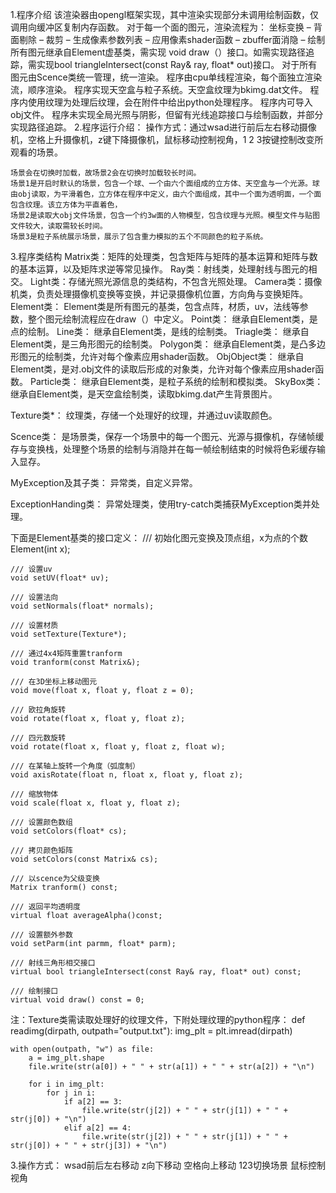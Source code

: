 1.程序介绍
该渲染器由opengl框架实现，其中渲染实现部分未调用绘制函数，仅调用向缓冲区复制内存函数。
对于每一个面的图元，渲染流程为：
坐标变换 – 背面剔除 – 裁剪 – 生成像素参数列表 – 应用像素shader函数 – zbuffer面消隐 – 绘制
所有图元继承自Element虚基类，需实现 void draw（）接口。如需实现路径追踪，需实现bool triangleIntersect(const Ray& ray, float* out)接口。
对于所有图元由Scence类统一管理，统一渲染。
程序由cpu单线程渲染，每个面独立渲染流，顺序渲染。
程序实现天空盒与粒子系统。天空盒纹理为bkimg.dat文件。
程序内使用纹理为处理后纹理，会在附件中给出python处理程序。
程序内可导入obj文件。
程序未实现全局光照与阴影，但留有光线追踪接口与绘制函数，并部分实现路径追踪。
2.程序运行介绍：
	操作方式：通过wsad进行前后左右移动摄像机，空格上升摄像机，z键下降摄像机，鼠标移动控制视角，1 2 3按键控制改变所观看的场景。
	
	场景会在切换时加载，故场景2会在切换时加载较长时间。
	场景1是开启时默认的场景，包含一个球、一个由六个面组成的立方体、天空盒与一个光源。球由obj读取，为平滑着色，立方体在程序中定义，由六个面组成，其中一个面为透明面，一个面包含纹理。该立方体为平直着色，
	场景2是读取大obj文件场景，包含一个约3w面的人物模型，包含纹理与光照。模型文件与贴图文件较大，读取需较长时间。
	场景3是粒子系统展示场景，展示了包含重力模拟的五个不同颜色的粒子系统。

3.程序类结构
	Matrix类：矩阵的处理类，包含矩阵与矩阵的基本运算和矩阵与数的基本运算，以及矩阵求逆等常见操作。
	Ray类：射线类，处理射线与图元的相交。
	Light类：存储光照光源信息的类结构，不包含光照处理。
	Camera类：摄像机类，负责处理摄像机变换等变换，并记录摄像机位置，方向角与变换矩阵。
	Element类：
		Element类是所有图元的基类，包含点阵，材质，uv，法线等参数，整个图元绘制流程应在draw（）中定义。
	Point类：
		继承自Element类，是点的绘制。
	Line类：
		继承自Element类，是线的绘制类。
	Triagle类：
		继承自Element类，是三角形图元的绘制类。
	Polygon类：
		继承自Element类，是凸多边形图元的绘制类，允许对每个像素应用shader函数。
	ObjObject类：
		继承自Element类，是对.obj文件的读取后形成的对象类，允许对每个像素应用shader函数。
	Particle类：
		继承自Element类，是粒子系统的绘制和模拟类。
	SkyBox类：
		继承自Element类，是天空盒绘制类，读取bkimg.dat产生背景图片。

Texture类*：
	纹理类，存储一个处理好的纹理，并通过uv读取颜色。	

Scence类：
	是场景类，保存一个场景中的每一个图元、光源与摄像机，存储帧缓存与变换栈，处理整个场景的绘制与消隐并在每一帧绘制结束的时候将色彩缓存输入显存。

MyException及其子类：
	异常类，自定义异常。

ExceptionHanding类：
	异常处理类，使用try-catch类捕获MyException类并处理。


下面是Element基类的接口定义：
	/// 初始化图元变换及顶点组，x为点的个数
	Element(int x);

	/// 设置uv
	void setUV(float* uv);

	/// 设置法向
	void setNormals(float* normals);

	/// 设置材质
	void setTexture(Texture*);

	/// 通过4x4矩阵重置tranform
	void tranform(const Matrix&);

	/// 在3D坐标上移动图元
	void move(float x, float y, float z = 0);

	/// 欧拉角旋转
	void rotate(float x, float y, float z);

	/// 四元数旋转
	void rotate(float x, float y, float z, float w);

	/// 在某轴上旋转一个角度（弧度制）
	void axisRotate(float n, float x, float y, float z);

	/// 缩放物体
	void scale(float x, float y, float z);

	/// 设置颜色数组
	void setColors(float* cs);

	/// 拷贝颜色矩阵
	void setColors(const Matrix& cs);

	/// 以scence为父级变换
	Matrix tranform() const;

	/// 返回平均透明度
	virtual float averageAlpha()const;

	/// 设置额外参数
	void setParm(int parmm, float* parm);

	/// 射线三角形相交接口
	virtual bool triangleIntersect(const Ray& ray, float* out) const;

	/// 绘制接口
	virtual void draw() const = 0;

注：Texture类需读取处理好的纹理文件，下附处理纹理的python程序：
def readimg(dirpath, outpath="output.txt"):
    img_plt = plt.imread(dirpath)

    with open(outpath, "w") as file:
        a = img_plt.shape
        file.write(str(a[0]) + " " + str(a[1]) + " " + str(a[2]) + "\n")

        for i in img_plt:
            for j in i:
                if a[2] == 3:
                    file.write(str(j[2]) + " " + str(j[1]) + " " + str(j[0]) + "\n")
                elif a[2] == 4:
                    file.write(str(j[2]) + " " + str(j[1]) + " " + str(j[0]) + " " + str(j[3]) + "\n")



3.操作方式：
wsad前后左右移动
z向下移动
空格向上移动
123切换场景
鼠标控制视角